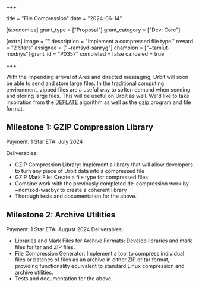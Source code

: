 +++

title = "File Compression"
date = "2024-06-14"

[taxonomies]
grant_type = ["Proposal"]
grant_category = ["Dev: Core"]

[extra]
image = ""
description = "Implement a compressed file type."
reward = "2 Stars"
assignee = ["~ramsyd-sanryg"]
champion = ["~tamlut-modnys"]
grant_id = "P0357"
completed = false
canceled = true

+++

With the impending arrival of Ares and directed messaging, Urbit will soon be able to send and store large files. In the traditional computing environment, zipped files are a useful way to soften demand when sending and storing large files. This will be useful on Urbit as well. We'd like to take inspiration from the [DEFLATE](https://en.wikipedia.org/wiki/Deflate) algorithm as well as the [gzip](https://en.wikipedia.org/wiki/Gzip) program and file format.


## Milestone 1: GZIP Compression Library
Payment: 1 Star
ETA: July 2024

Deliverables:
- GZIP Compression Library: Implement a library that will allow developers to turn any piece of Urbit data into a compressed file
- GZIP Mark File: Create a file type for compressed files
- Combine work with the previously completed de-compression work by ~nomzod-wacbyr to create a coherent library
- Thorough tests and documentation for the above.

## Milestone 2: Archive Utilities
Payment: 1 Star
ETA: August 2024
Deliverables:
- Libraries and Mark Files for Archive Formats: Develop libraries and mark files for tar and ZIP files.
- File Compression Generator: Implement a tool to compress individual files or batches of files as an archive in either ZIP or tar format, providing functionality equivalent to standard Linux compression and archive utilities.
- Tests and documentation for the above.